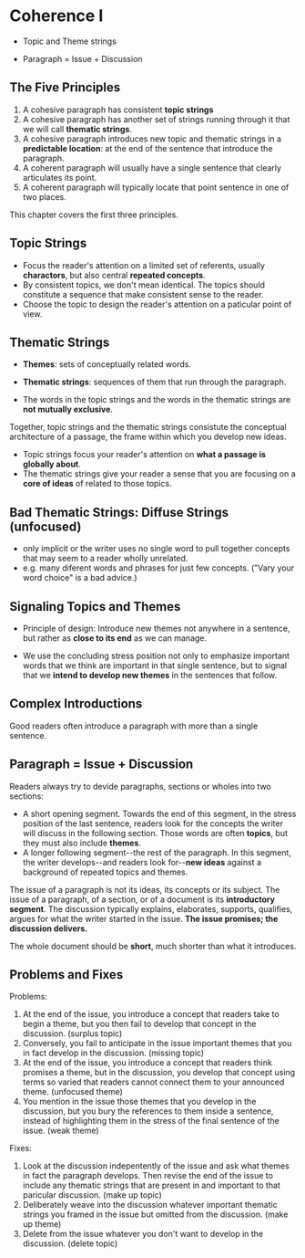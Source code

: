 # Coherence I
- Topic and Theme strings

- Paragraph = Issue + Discussion

## The Five Principles
1. A cohesive paragraph has consistent **topic strings**
2. A cohesive paragraph has another set of strings running through it that we will call **thematic strings**.
3. A cohesive paragraph introduces new topic and thematic strings in a **predictable location**: at the end of the sentence that introduce the paragraph.
4. A coherent paragraph will usually have a single sentence that clearly articulates its point.
5. A coherent paragraph will typically locate that point sentence in one of two places.

This chapter covers the first three principles.

## Topic Strings
- Focus the reader's attention on a limited set of referents, usually **charactors**, but also central **repeated concepts**.
- By consistent topics, we don't mean identical. The topics should constitute a sequence that make consistent sense to the reader.
- Choose the topic to design the reader's attention on a paticular point of view.


## Thematic Strings
- **Themes**: sets of conceptually related words.
- **Thematic strings**: sequences of them that run through the paragraph.

- The words in the topic strings and the words in the thematic strings are **not mutually exclusive**.

Together, topic strings and the thematic strings consistute the conceptual architecture of a passage, the frame within which you develop new ideas.
- Topic strings focus your reader's attention on **what a passage is globally about**.
- The thematic strings give your reader a sense that you are focusing on a **core of ideas** of related to those topics.


## Bad Thematic Strings:  Diffuse Strings (unfocused)
- only implicit or the writer uses no single word to pull together concepts that may seem to a reader wholly unrelated.
- e.g. many diferent words and phrases for just few concepts. ("Vary your word choice" is a bad advice.)

## Signaling Topics and Themes
- Principle of design: Introduce new themes not anywhere in a sentence, but rather as **close to its end** as we can manage.

- We use the concluding stress position not only to emphasize important words that we think are important in that single sentence, but to signal that we **intend to develop new themes** in the sentences that follow.

## Complex Introductions
Good readers often introduce a paragraph with more than a single sentence.

## Paragraph = Issue + Discussion

Readers always try to devide paragraphs, sections or wholes into two sections:
- A short opening segment. Towards the end of this segment, in the stress position of the last sentence, readers look for the concepts the writer will discuss in the following section. Those words are often **topics**, but they must also include **themes**.
- A longer following segment--the rest of the paragraph. In this segment, the writer develops--and readers look for--**new ideas** against a background of repeated topics and themes.

The issue of a paragraph is not its ideas, its concepts or its subject. The issue of a paragraph, of a section, or of a document is its **introductory segment**. The discussion typically explains, elaborates, supports, qualifies, argues for what the writer started in the issue. **The issue promises; the discussion delivers.**

The whole document should be **short**, much shorter than what it introduces.


## Problems and Fixes
Problems:
1. At the end of the issue, you introduce a concept that readers take to begin a theme, but you then fail to develop that concept in the discussion. (surplus topic)
2. Conversely, you fail to anticipate in the issue important themes that you in fact develop in the discussion. (missing topic)
3. At the end of the issue, you introduce a concept that readers think promises a theme, but in the discussion, you develop that concept using terms so varied that readers cannot connect them to your announced theme. (unfocused theme)
4. You mention in the issue those themes that you develop in the discussion, but you bury the references to them inside a sentence, instead of highlighting them in the stress of the final sentence of the issue. (weak theme)

Fixes:
1. Look at the discussion indepentently of the issue and ask what themes in fact the paragraph develops. Then revise the end of the issue to include any thematic strings that are present in and important to that paricular discussion. (make up topic)
2. Deliberately weave into the discussion whatever important thematic strings you framed in the issue but omitted from the discussion. (make up theme)
3. Delete from the issue whatever you don't want to develop in the discussion. (delete topic)
